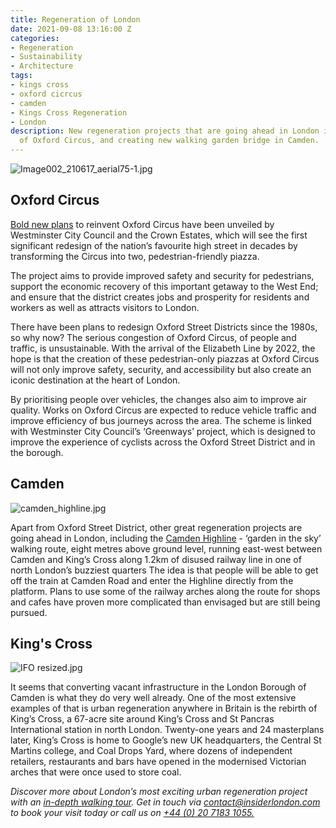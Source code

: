 ```yaml
---
title: Regeneration of London
date: 2021-09-08 13:16:00 Z
categories:
- Regeneration
- Sustainability
- Architecture
tags:
- kings cross
- oxford cicrcus
- camden
- Kings Cross Regeneration
- London
description: New regeneration projects that are going ahead in London including pedestrianisation
  of Oxford Circus, and creating new walking garden bridge in Camden.
---
```


![Image002_210617_aerial75-1.jpg](/uploads/Image002_210617_aerial75-1.jpg)

## Oxford Circus

[Bold new plans](https://osd.london/project/oxford-circus/) to reinvent Oxford Circus have been unveiled by Westminster City Council and the Crown Estates, which will see the first significant redesign of the nation’s favourite high street in decades by transforming the Circus into two, pedestrian-friendly piazza.

The project aims to provide improved safety and security for pedestrians, support the economic recovery of this important getaway to the West End; and ensure that the district creates jobs and prosperity for residents and workers as well as attracts visitors to London.

There have been plans to redesign Oxford Street Districts since the 1980s, so why now? The serious congestion of Oxford Circus, of people and traffic, is unsustainable. With the arrival of the Elizabeth Line by 2022, the hope is that the creation of these pedestrian-only piazzas at Oxford Circus will not only improve safety, security, and accessibility but also create an iconic destination at the heart of London.

By prioritising people over vehicles, the changes also aim to improve air quality. Works on Oxford Circus are expected to reduce vehicle traffic and improve efficiency of bus journeys across the area. The scheme is linked with Westminster City Council’s ‘Greenways’ project, which is designed to improve the experience of cyclists across the Oxford Street District and in the borough.

## Camden

![camden_highline.jpg](/uploads/camden_highline.jpg)

Apart from Oxford Street District, other great regeneration projects are going ahead in London, including the [Camden Highline](https://www.camdenhighline.com/) - ‘garden in the sky’ walking route, eight metres above ground level, running east-west between Camden and King’s Cross along 1.2km of disused railway line in one of north London’s buzziest quarters The idea is that people will be able to get off the train at Camden Road and enter the Highline directly from the platform.
Plans to use some of the railway arches along the route for shops and cafes have proven more complicated than envisaged but are still being pursued.

## King's Cross

![IFO resized.jpg](/uploads/IFO%20resized.jpg)

It seems that converting vacant infrastructure in the London Borough of Camden is what they do very well already.
One of the most extensive examples of that is urban regeneration anywhere in Britain is the rebirth of King’s Cross, a 67-acre site around King’s Cross and St Pancras International station in north London. Twenty-one years and 24 masterplans later, King’s Cross is home to Google’s new UK headquarters, the Central St Martins college, and Coal Drops Yard, where dozens of independent retailers, restaurants and bars have opened in the modernised Victorian arches that were once used to store coal.


*Discover more about London’s most exciting urban regeneration project with an [in-depth walking tour](https://www.insiderlondon.com/london/educational-tours/kings-cross-regeneration/). Get in touch via [contact@insiderlondon.com](https://www.insiderlondon.com/contact-us/) to book your visit today or call us on  [+44 (0) 20 7183 1055.](https://www.insiderlondon.com/contact-us/)*